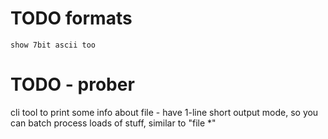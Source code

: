 # TODO formats

    show 7bit ascii too



# TODO - prober

  cli tool to print some info about file
    - have 1-line short output mode, so you can batch process loads of stuff, similar to "file *"
